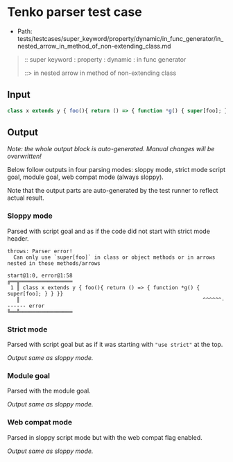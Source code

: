 # Tenko parser test case

- Path: tests/testcases/super_keyword/property/dynamic/in_func_generator/in_nested_arrow_in_method_of_non-extending_class.md

> :: super keyword : property : dynamic : in func generator
>
> ::> in nested arrow in method of non-extending class

## Input

`````js
class x extends y { foo(){ return () => { function *g() { super[foo]; } } }}
`````

## Output

_Note: the whole output block is auto-generated. Manual changes will be overwritten!_

Below follow outputs in four parsing modes: sloppy mode, strict mode script goal, module goal, web compat mode (always sloppy).

Note that the output parts are auto-generated by the test runner to reflect actual result.

### Sloppy mode

Parsed with script goal and as if the code did not start with strict mode header.

`````
throws: Parser error!
  Can only use `super[foo]` in class or object methods or in arrows nested in those methods/arrows

start@1:0, error@1:58
╔══╦═════════════════
 1 ║ class x extends y { foo(){ return () => { function *g() { super[foo]; } } }}
   ║                                                           ^^^^^^------- error
╚══╩═════════════════

`````

### Strict mode

Parsed with script goal but as if it was starting with `"use strict"` at the top.

_Output same as sloppy mode._

### Module goal

Parsed with the module goal.

_Output same as sloppy mode._

### Web compat mode

Parsed in sloppy script mode but with the web compat flag enabled.

_Output same as sloppy mode._

